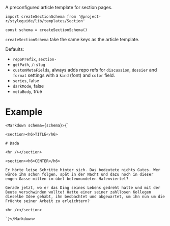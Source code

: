 A preconfigured article template for section pages.

```code|lang-jsx
import createSectionSchema from '@project-r/styleguide/lib/templates/Section'

const schema = createSectionSchema()
```

`createSectionSchema` take the same keys as the article template.

Defaults:
- `repoPrefix`, `section-`
- `getPath`, `/:slug`
- `customMetaFields`, always adds repo refs for `discussion`, `dossier` and `format` settings with a `kind` (font) and `color` field.
- `series`, false
- `darkMode`, false
- `metaBody`, true

# Example

```react|noSource
<Markdown schema={schema}>{`

<section><h6>TITLE</h6>

# Dada

<hr /></section>

<section><h6>CENTER</h6>

Er hörte leise Schritte hinter sich. Das bedeutete nichts Gutes. Wer würde ihm schon folgen, spät in der Nacht und dazu noch in dieser engen Gasse mitten im übel beleumundeten Hafenviertel?

Gerade jetzt, wo er das Ding seines Lebens gedreht hatte und mit der Beute verschwinden wollte! Hatte einer seiner zahllosen Kollegen dieselbe Idee gehabt, ihn beobachtet und abgewartet, um ihn nun um die Früchte seiner Arbeit zu erleichtern?

<hr /></section>

`}</Markdown>
```
